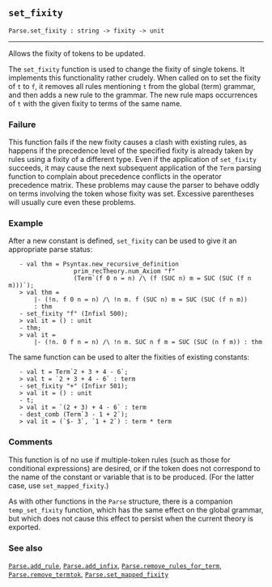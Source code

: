 ## `set_fixity`

``` hol4
Parse.set_fixity : string -> fixity -> unit
```

------------------------------------------------------------------------

Allows the fixity of tokens to be updated.

The `set_fixity` function is used to change the fixity of single tokens.
It implements this functionality rather crudely. When called on to set
the fixity of `t` to `f`, it removes all rules mentioning `t` from the
global (term) grammar, and then adds a new rule to the grammar. The new
rule maps occurrences of `t` with the given fixity to terms of the same
name.

### Failure

This function fails if the new fixity causes a clash with existing
rules, as happens if the precedence level of the specified fixity is
already taken by rules using a fixity of a different type. Even if the
application of `set_fixity` succeeds, it may cause the next subsequent
application of the `Term` parsing function to complain about precedence
conflicts in the operator precedence matrix. These problems may cause
the parser to behave oddly on terms involving the token whose fixity was
set. Excessive parentheses will usually cure even these problems.

### Example

After a new constant is defined, `set_fixity` can be used to give it an
appropriate parse status:

``` hol4
   - val thm = Psyntax.new_recursive_definition
                  prim_recTheory.num_Axiom "f"
                  (Term`(f 0 n = n) /\ (f (SUC n) m = SUC (SUC (f n m)))`);
   > val thm =
       |- (!n. f 0 n = n) /\ !n m. f (SUC n) m = SUC (SUC (f n m))
       : thm
   - set_fixity "f" (Infixl 500);
   > val it = () : unit
   - thm;
   > val it =
       |- (!n. 0 f n = n) /\ !n m. SUC n f m = SUC (SUC (n f m)) : thm
```

The same function can be used to alter the fixities of existing
constants:

``` hol4
   - val t = Term`2 + 3 + 4 - 6`;
   > val t = `2 + 3 + 4 - 6` : term
   - set_fixity "+" (Infixr 501);
   > val it = () : unit
   - t;
   > val it = `(2 + 3) + 4 - 6` : term
   - dest_comb (Term`3 - 1 + 2`);
   > val it = (`$- 3`, `1 + 2`) : term * term
```

### Comments

This function is of no use if multiple-token rules (such as those for
conditional expressions) are desired, or if the token does not
correspond to the name of the constant or variable that is to be
produced. (For the latter case, use `set_mapped_fixity`.)

As with other functions in the `Parse` structure, there is a companion
`temp_set_fixity` function, which has the same effect on the global
grammar, but which does not cause this effect to persist when the
current theory is exported.

### See also

[`Parse.add_rule`](#Parse.add_rule),
[`Parse.add_infix`](#Parse.add_infix),
[`Parse.remove_rules_for_term`](#Parse.remove_rules_for_term),
[`Parse.remove_termtok`](#Parse.remove_termtok),
[`Parse.set_mapped_fixity`](#Parse.set_mapped_fixity)
